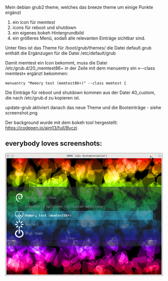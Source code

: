 Mein debian grub2 theme, welches das breeze theme um einige Punkte ergänzt
1. ein icon für memtest
2. icons für reboot und shutdown
3. ein eigenes bokeh Hintergrundbild
4. ein größeres Menü, sodaß alle relevanten Einträge sichtbar sind.

Unter files ist das Theme für /boot/grub/themes/
die Datei default.grub enthält die Ergänzugen für die Datei /etc/default/grub

Damit memtest ein Icon bekommt, muss die Datei /etc/grub.d/20_memtest86+ in der Zeile mit dem menuentry ein »--class memtest« ergänzt bekommen:  
```
menuentry "Memory test (memtest86+)" --class memtest {
```
Die Einträge für reboot und shutdown kommen aus der Datei 40_custom,
die nach /etc/grub.d zu kopieren ist.

update-grub aktiviert danach das neue Theme und die Booteinträge - siehe screenshot.png

Der background wurde mit dem bokeh tool hergestellt: https://codepen.io/ajm13/full/Bvczj

## everybody loves screenshots:
![screenshot](./screenshot.png)
